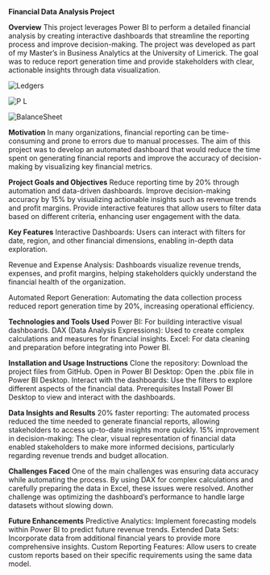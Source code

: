 **Financial Data Analysis Project**

**Overview**
This project leverages Power BI to perform a detailed financial analysis by creating interactive dashboards that streamline the reporting process and improve decision-making. The project was developed as part of my Master’s in Business Analytics at the University of Limerick. The goal was to reduce report generation time and provide stakeholders with clear, actionable insights through data visualization.

![Ledgers](https://github.com/user-attachments/assets/8ff3e9e6-c9bc-4df8-a6c2-de516fab4206)

![P L](https://github.com/user-attachments/assets/536b0148-59a6-4f98-b559-239bc4fa4552)

![BalanceSheet](https://github.com/user-attachments/assets/247dbb38-97c7-4186-a135-7f0b7f3995cc)

**Motivation**
In many organizations, financial reporting can be time-consuming and prone to errors due to manual processes. The aim of this project was to develop an automated dashboard that would reduce the time spent on generating financial reports and improve the accuracy of decision-making by visualizing key financial metrics.

**Project Goals and Objectives**
Reduce reporting time by 20% through automation and data-driven dashboards.
Improve decision-making accuracy by 15% by visualizing actionable insights such as revenue trends and profit margins.
Provide interactive features that allow users to filter data based on different criteria, enhancing user engagement with the data.

**Key Features**
Interactive Dashboards: Users can interact with filters for date, region, and other financial dimensions, enabling in-depth data exploration.

Revenue and Expense Analysis: Dashboards visualize revenue trends, expenses, and profit margins, helping stakeholders quickly understand the financial health of the organization.

Automated Report Generation: Automating the data collection process reduced report generation time by 20%, increasing operational efficiency.

**Technologies and Tools Used**
Power BI: For building interactive visual dashboards.
DAX (Data Analysis Expressions): Used to create complex calculations and measures for financial insights.
Excel: For data cleaning and preparation before integrating into Power BI.

**Installation and Usage Instructions**
Clone the repository: Download the project files from GitHub.
Open in Power BI Desktop: Open the .pbix file in Power BI Desktop.
Interact with the dashboards: Use the filters to explore different aspects of the financial data.
Prerequisites
Install Power BI Desktop to view and interact with the dashboards.

**Data Insights and Results**
20% faster reporting: The automated process reduced the time needed to generate financial reports, allowing stakeholders to access up-to-date insights more quickly.
15% improvement in decision-making: The clear, visual representation of financial data enabled stakeholders to make more informed decisions, particularly regarding revenue trends and budget allocation.

**Challenges Faced**
One of the main challenges was ensuring data accuracy while automating the process. By using DAX for complex calculations and carefully preparing the data in Excel, these issues were resolved. Another challenge was optimizing the dashboard’s performance to handle large datasets without slowing down.

**Future Enhancements**
Predictive Analytics: Implement forecasting models within Power BI to predict future revenue trends.
Extended Data Sets: Incorporate data from additional financial years to provide more comprehensive insights.
Custom Reporting Features: Allow users to create custom reports based on their specific requirements using the same data model.
